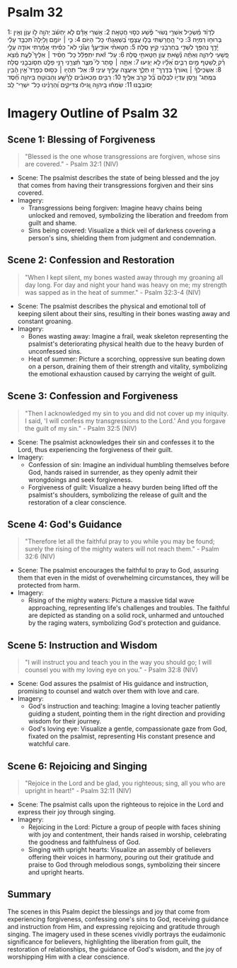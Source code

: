 # Psalm 32
1: לְדָוִ֗ד מַ֫שְׂכִּ֥יל אַשְׁרֵ֥י נְֽשׂוּי־ פֶּ֗שַׁע כְּס֣וּי חֲטָאָֽה׃
2: אַ֥שְֽׁרֵי אָדָ֗ם לֹ֤א יַחְשֹׁ֬ב יְהוָ֣ה ל֣וֹ עָוֺ֑ן וְאֵ֖ין בְּרוּח֣וֹ רְמִיָּה׃
3: כִּֽי־ הֶ֭חֱרַשְׁתִּי בָּל֣וּ עֲצָמָ֑י בְּ֝שַׁאֲגָתִ֗י כָּל־ הַיּֽוֹם׃
4: כִּ֤י ׀ יוֹמָ֣ם וָלַיְלָה֮ תִּכְבַּ֥ד עָלַ֗י יָ֫דֶ֥ךָ נֶהְפַּ֥ךְ לְשַׁדִּ֑י בְּחַרְבֹ֖נֵי קַ֣יִץ סֶֽלָה׃
5: חַטָּאתִ֨י אוֹדִ֪יעֲךָ֡ וַעֲוֺ֘נִ֤י לֹֽא־ כִסִּ֗יתִי אָמַ֗רְתִּי אוֹדֶ֤ה עֲלֵ֣י פְ֭שָׁעַי לַיהוָ֑ה וְאַתָּ֨ה נָ֘שָׂ֤אתָ עֲוֺ֖ן חַטָּאתִ֣י סֶֽלָה׃
6: עַל־ זֹ֡את יִתְפַּלֵּ֬ל כָּל־ חָסִ֨יד ׀ אֵלֶיךָ֮ לְעֵ֪ת מְ֫צֹ֥א רַ֗ק לְ֭שֵׁטֶף מַ֣יִם רַבִּ֑ים אֵ֝לָ֗יו לֹ֣א יַגִּֽיעוּ׃
7: אַתָּ֤ה ׀ סֵ֥תֶר לִי֮ מִצַּ֪ר תִּ֫צְּרֵ֥נִי רָנֵּ֥י פַלֵּ֑ט תְּס֖וֹבְבֵ֣נִי סֶֽלָה׃
8: אַשְׂכִּֽילְךָ֨ ׀ וְֽאוֹרְךָ֗ בְּדֶֽרֶךְ־ ז֥וּ תֵלֵ֑ךְ אִֽיעֲצָ֖ה עָלֶ֣יךָ עֵינִֽי׃
9: אַל־ תִּֽהְי֤וּ ׀ כְּס֥וּס כְּפֶרֶד֮ אֵ֤ין הָ֫בִ֥ין בְּמֶֽתֶג־ וָרֶ֣סֶן עֶדְי֣וֹ לִבְל֑וֹם בַּ֝֗ל קְרֹ֣ב אֵלֶֽיךָ׃
10: רַבִּ֥ים מַכְאוֹבִ֗ים לָרָ֫שָׁ֥ע וְהַבּוֹטֵ֥חַ בַּיהוָ֑ה חֶ֝֗סֶד יְסוֹבְבֶֽנּוּ׃
11: שִׂמְח֬וּ בַֽיהוָ֣ה וְ֭גִילוּ צַדִּיקִ֑ים וְ֝הַרְנִ֗ינוּ כָּל־ יִשְׁרֵי־ לֵֽב׃

# Imagery Outline of Psalm 32

## Scene 1: Blessing of Forgiveness

> "Blessed is the one whose transgressions are forgiven, whose sins are covered." - Psalm 32:1 (NIV)

- Scene: The psalmist describes the state of being blessed and the joy that comes from having their transgressions forgiven and their sins covered.
- Imagery:
  - Transgressions being forgiven: Imagine heavy chains being unlocked and removed, symbolizing the liberation and freedom from guilt and shame.
  - Sins being covered: Visualize a thick veil of darkness covering a person's sins, shielding them from judgment and condemnation.

## Scene 2: Confession and Restoration

> "When I kept silent, my bones wasted away through my groaning all day long. For day and night your hand was heavy on me; my strength was sapped as in the heat of summer." - Psalm 32:3-4 (NIV)

- Scene: The psalmist describes the physical and emotional toll of keeping silent about their sins, resulting in their bones wasting away and constant groaning.
- Imagery:
  - Bones wasting away: Imagine a frail, weak skeleton representing the psalmist's deteriorating physical health due to the heavy burden of unconfessed sins.
  - Heat of summer: Picture a scorching, oppressive sun beating down on a person, draining them of their strength and vitality, symbolizing the emotional exhaustion caused by carrying the weight of guilt.

## Scene 3: Confession and Forgiveness

> "Then I acknowledged my sin to you and did not cover up my iniquity. I said, 'I will confess my transgressions to the Lord.' And you forgave the guilt of my sin." - Psalm 32:5 (NIV)

- Scene: The psalmist acknowledges their sin and confesses it to the Lord, thus experiencing the forgiveness of their guilt.
- Imagery:
  - Confession of sin: Imagine an individual humbling themselves before God, hands raised in surrender, as they openly admit their wrongdoings and seek forgiveness.
  - Forgiveness of guilt: Visualize a heavy burden being lifted off the psalmist's shoulders, symbolizing the release of guilt and the restoration of a clear conscience.

## Scene 4: God's Guidance

> "Therefore let all the faithful pray to you while you may be found; surely the rising of the mighty waters will not reach them." - Psalm 32:6 (NIV)

- Scene: The psalmist encourages the faithful to pray to God, assuring them that even in the midst of overwhelming circumstances, they will be protected from harm.
- Imagery:
  - Rising of the mighty waters: Picture a massive tidal wave approaching, representing life's challenges and troubles. The faithful are depicted as standing on a solid rock, unharmed and untouched by the raging waters, symbolizing God's protection and guidance.

## Scene 5: Instruction and Wisdom

> "I will instruct you and teach you in the way you should go; I will counsel you with my loving eye on you." - Psalm 32:8 (NIV)

- Scene: God assures the psalmist of His guidance and instruction, promising to counsel and watch over them with love and care.
- Imagery:
  - God's instruction and teaching: Imagine a loving teacher patiently guiding a student, pointing them in the right direction and providing wisdom for their journey.
  - God's loving eye: Visualize a gentle, compassionate gaze from God, fixated on the psalmist, representing His constant presence and watchful care.

## Scene 6: Rejoicing and Singing

> "Rejoice in the Lord and be glad, you righteous; sing, all you who are upright in heart!" - Psalm 32:11 (NIV)

- Scene: The psalmist calls upon the righteous to rejoice in the Lord and express their joy through singing.
- Imagery:
  - Rejoicing in the Lord: Picture a group of people with faces shining with joy and contentment, their hands raised in worship, celebrating the goodness and faithfulness of God.
  - Singing with upright hearts: Visualize an assembly of believers offering their voices in harmony, pouring out their gratitude and praise to God through melodious songs, symbolizing their sincere and upright hearts.

## Summary

The scenes in this Psalm depict the blessings and joy that come from experiencing forgiveness, confessing one's sins to God, receiving guidance and instruction from Him, and expressing rejoicing and gratitude through singing. The imagery used in these scenes vividly portrays the eudaimonic significance for believers, highlighting the liberation from guilt, the restoration of relationships, the guidance of God's wisdom, and the joy of worshipping Him with a clear conscience.